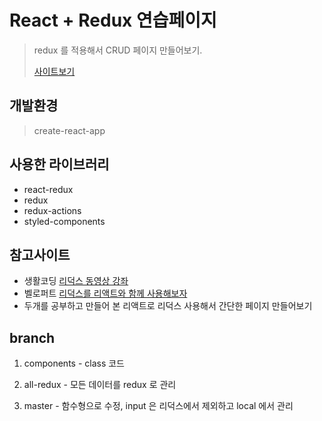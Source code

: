 # React + Redux 연습페이지
> redux 를 적용해서 CRUD 페이지 만들어보기.
>
> [사이트보기]()

## 개발환경
> create-react-app

## 사용한 라이브러리
* react-redux
* redux
* redux-actions
* styled-components

## 참고사이트
* 생활코딩 [리덕스 동영상 강좌](https://www.youtube.com/watch?v=Jr9i3Lgb5Qc&list=PLuHgQVnccGMB-iGMgONoRPArZfjRuRNVc)
* 벨로퍼트 [리덕스를 리액트와 함께 사용해보자](https://velog.io/@velopert/Redux-3-%EB%A6%AC%EB%8D%95%EC%8A%A4%EB%A5%BC-%EB%A6%AC%EC%95%A1%ED%8A%B8%EC%99%80-%ED%95%A8%EA%BB%98-%EC%82%AC%EC%9A%A9%ED%95%98%EA%B8%B0-nvjltahf5e)
* 두개를 공부하고 만들어 본 리액트로 리덕스 사용해서 간단한 페이지 만들어보기 

## branch

1. components - class 코드

2. all-redux - 모든 데이터를 redux 로 관리

3. master - 함수형으로 수정, input 은 리덕스에서 제외하고 local 에서 관리